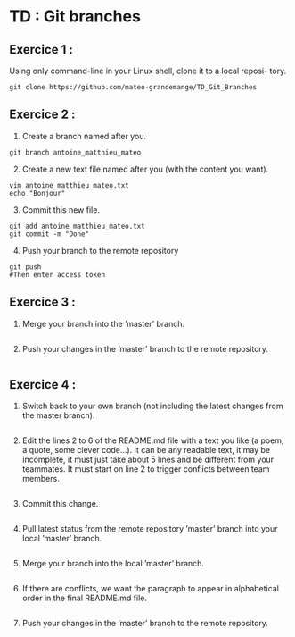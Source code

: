# TD : Git branches

## Exercice 1 :

Using only command-line in your Linux shell, clone it to a local reposi-
tory.
```
git clone https://github.com/mateo-grandemange/TD_Git_Branches
```

## Exercice 2 :

1. Create a branch named after you.
```
git branch antoine_matthieu_mateo
```

2. Create a new text file named after you (with the content you want).
```
vim antoine_matthieu_mateo.txt
echo "Bonjour"
```
3. Commit this new file.
```
git add antoine_matthieu_mateo.txt
git commit -m "Done"
```
4. Push your branch to the remote repository
```
git push
#Then enter access token
```

## Exercice 3 :

1. Merge your branch into the ’master’ branch.
```

```
2. Push your changes in the ’master’ branch to the remote repository.
```

```

## Exercice 4 :

1. Switch back to your own branch (not including the latest changes from
the master branch).
```

```
2. Edit the lines 2 to 6 of the README.md file with a text you like (a
poem, a quote, some clever code...). It can be any readable text, it may
be incomplete, it must just take about 5 lines and be different from your
teammates. It must start on line 2 to trigger conflicts between team
members.
```

```
3. Commit this change.
```

```
4. Pull latest status from the remote repository ’master’ branch into your
local ’master’ branch. 
```

```
5. Merge your branch into the local ’master’ branch. 
```

```
6. If there are conflicts, we want the paragraph to appear in alphabetical
order in the final README.md file.
```

```
7. Push your changes in the ’master’ branch to the remote repository.
```

```

